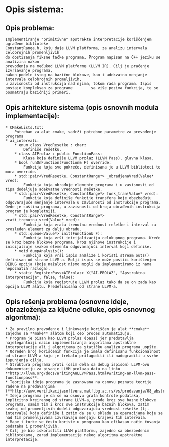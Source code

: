 # Opis sistema:

## Opis problema:

	Implementiranje "primitivne" apstrakte interpretacije korišćenjem ugrađene biblioteke
	ConstantRange.h, koju daje LLVM platforma, za analizu intervala celobrojnih promenljivih
	do dostizanja fiksne tačke programa. Program napisan na C++ jeziku se analizira nakon 
	prevođenja na međukod LLVM platforme (LLVM IR). Cilj je praćenje izvršavanje programa,
	nakon podele istog na bazične blokove, kao i adekvatno menjanje intervala celobrojnih promeljivih,
	u zavisnosti od instrukcija nad njima, tokom rada programa. Ispis postaje kompleksan za programe 		sa više poziva funkcija, te se posmatraju bazičniji primeri.

## Opis arhitekture sistema (opis osnovnih modula implementacije):
  
	* CMakeLists.txt:
		Potreban za alat cmake, sadrži potrebne parametre za prevođenje programa
	* ai_intervali:
		* enum class VredResetke : char:
			Definiše rešetku.
		* class AIProlaz : public FunctionPass:
			Klasa koja definiše LLVM prolaz (LLVM Pass), glavna klasa.
		* bool runOnFunction(Function& F) override:
			Funkcija koja sve pokreće, definisana je u LLVM biblioteci te mora override.
		* std::pair<VredResetke, ConstantRange*> _obradjenaVred(Value* vred):
			Funkcija koja obrađuje elemente programa i u zavisnosti od tipa dodeljuje adekvatne vrednosti rešetke.
		* std::pair<VredResetke, ConstantRange*> funk_tran(Value* vred):
			Funkcija koja definiše funkcije transfera koje obezbeđuju odgovarajuće menjanje intervala u zavisnosti od instrukcije programa. Ovde je suština programa, u zavisnosti od broja obrađenih instrukcija program je kompletniji.
		* std::pair<VredResetke, ConstantRange*> vrati_trenutnu_vred(Value* vred):
			Funkcija koja vraća trenutnu vrednost rešetke i interval za prosleđen element za dalju obradu.
		* std::queue<Value*> init(Function& F):
			Funkcija koja vrši inicijalizaciju celokupnog programa. Kreće se kroz bazne blokove programa, kroz njihove instrukcije i inicijalzuje svakom elementu odgovarajući interval koji definiše.
		* void dumpAnalysis():
			Funkcija koja vrši ispis analize i koristi stream outs() definisan od strane LLVM-a. Bolji ispis se može postići korišćenjem DEBUG opcija (koje nažalost nismo mogli da implementiramo iz nama nepoznatih razloga).
		* static RegisterPass<AIProlaz> X("AI-PROLAZ", "Apstraktna interpretacija", false, false):
			Funkcija koja registruje LLVM prolaz tako da se on zada kao opcija LLVM alatu. Predefinisana od strane LLVM-a.

## Opis rešenja problema (osnovne ideje, obrazloženja za ključne odluke, opis osnovnog algoritma):

	* Za pravilno prevođenje i linkovanje korišćen je alat **cmake** zajedno sa **make** alatom koji ceo proces automatizuju.
	* Program je pisan kao LLVM prolaz (pass) jer predstavlja najelegantniji način implementiranja algoritama apstraktne interpretacije ali i algoritama za statičku analizu programa uopšte.
	* Određen broj korišćenih funkcija je imala definisanu funkcionalnost od strane LLVM-a koju je trebalo prilagoditi ili nadograditi u svrhe ispunjenja cilja.
	* Struktura programa prati (osim dela sa debug ispisom) LLVM-ovu dokumentaciju za pisanje LLVM prolaza datu na linku **http://llvm.org/docs/WritingAnLLVMPass.html#writing-an-llvm-pass-functionpass**.
	* Teorijska ideja programa je zasnovana na osnovu poznate teorije rađene na predavanjima (**http://www.verifikacijasoftvera.matf.bg.ac.rs/vs/predavanja/08_abstraktna_interpretacija/29_DimitrijeSpadijer_ApstraktnaInterpretacija.pdf**).
	* Ideja programa je da se na osnovu grafa kontrole podataka, implicitno kreiranog od strane LLVM-a, prođe kroz sve bazne blokove programa, samim tim i kroz sve instrukcije baznih blokova, zatim svakoj od promenljivih dodeli odgovarajuća vrednost rešetke (tj. intervala) koju definiše i zatim da se u skladu sa operacijama koje se nad tim promenljivama izvršavaju menjaju krajevi tih intervala.
	* Mape i torke se često koriste u programu kao efikasan način čuvanja podataka i promenljivih.
	* Cilj je bio iskoristiti LLVM platformu, zajedno sa obezbeđenim bibliotekama, zarad implementacije nekog algoritma apstraktne interpretacije.

